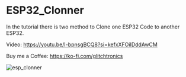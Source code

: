 # ESP32_Clonner
In the tutorial there is two method to Clone one ESP32 Code to another ESP32.

Video: https://youtu.be/I-bpnsgBCQ8?si=kefxXFOiIDddAwCM

Buy me a Coffee: https://ko-fi.com/glitchtronics


![esp_clonner](https://github.com/user-attachments/assets/3bcd224d-d22e-43af-afb2-a3146f89092c)

